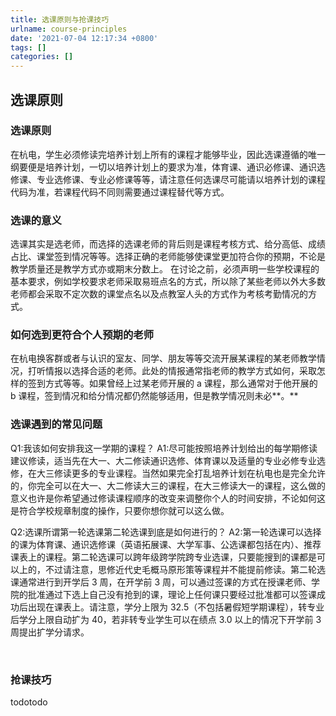 ```yaml
---
title: 选课原则与抢课技巧
urlname: course-principles
date: '2021-07-04 12:17:34 +0800'
tags: []
categories: []
---
```


## 选课原则

### 选课原则

在杭电，学生必须修读完培养计划上所有的课程才能够毕业，因此选课遵循的唯一纲要便是培养计划，一切以培养计划上的要求为准，体育课、通识必修课、通识选修课、专业选修课、专业必修课等等，请注意任何选课尽可能请以培养计划的课程代码为准，若课程代码不同则需要通过课程替代等方式。

### 选课的意义

选课其实是选老师，而选择的选课老师的背后则是课程考核方式、给分高低、成绩占比、课堂签到情况等等。选择正确的老师能够使课堂更加符合你的预期，不论是教学质量还是教学方式亦或期末分数上。
在讨论之前，必须声明一些学校课程的基本要求，例如学校要求老师采取易班点名的方式，所以除了某些老师以外大多数老师都会采取不定次数的课堂点名以及点教室人头的方式作为考核考勤情况的方式。

### 如何选到更符合个人预期的老师

在杭电换客群或者与认识的室友、同学、朋友等等交流开展某课程的某老师教学情况，打听情报以选择合适的老师。此处的情报通常指老师的教学方式如何，采取怎样的签到方式等等。如果曾经上过某老师开展的 a 课程，那么通常对于他开展的 b 课程，签到情况和给分情况都仍然能够适用，但是教学情况则未必**。**
**​**

### 选课遇到的常见问题

Q1:我该如何安排我这一学期的课程？
A1:尽可能按照培养计划给出的每学期修读建议修读，适当先在大一、大二修读通识选修、体育课以及适量的专业必修专业选修，在大三修读更多的专业课程。当然如果完全打乱培养计划在杭电也是完全允许的，你完全可以在大一、大二修读大三的课程，在大三修读大一的课程，这么做的意义也许是你希望通过修读课程顺序的改变来调整你个人的时间安排，不论如何这是符合学校规章制度的操作，只要你想你就可以这么做。
​

Q2:选课所谓第一轮选课第二轮选课到底是如何进行的？
A2:第一轮选课可以选择的课为体育课、通识选修课（英语拓展课、大学军事、公选课都包括在内）、推荐课表上的课程。第二轮选课可以跨年级跨学院跨专业选课，只要能搜到的课都是可以上的，不过请注意，思修近代史毛概马原形策等课程并不能提前修读。第二轮选课通常进行到开学后 3 周，在开学前 3 周，可以通过签课的方式在授课老师、学院的批准通过下选上自己没有抢到的课，理论上任何课只要经过批准都可以签课成功后出现在课表上。请注意，学分上限为 32.5（不包括暑假短学期课程），转专业后学分上限自动扩为 40，若非转专业学生可以在绩点 3.0 以上的情况下开学前 3 周提出扩学分请求。
​

**​**

### 抢课技巧

todotodo

### ​
